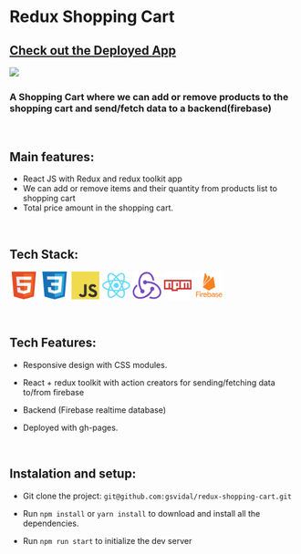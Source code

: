 # Redux Shopping Cart

## [Check out the Deployed App](https://www.gonzalovidal.dev/redux-shopping-cart/) 

<a href="https://www.gonzalovidal.dev/redux-shopping-cart/">
  <img src="https://i.postimg.cc/HnTy5ktg/ezgif-com-gif-maker-3.gif" width="600">
</a> 

### A Shopping Cart where we can add or remove products to the shopping cart and send/fetch data to a backend(firebase)
<br />

## Main features:
- React JS with Redux and redux toolkit app
- We can add or remove items and their quantity from products list to shopping cart
- Total price amount in the shopping cart.
<br />

## Tech Stack:

<img src="https://github.com/devicons/devicon/blob/master/icons/html5/html5-original.svg" alt="html5 Logo" width="50" height="50"/> <img src="https://github.com/devicons/devicon/blob/master/icons/css3/css3-original.svg" alt="css3 Logo" width="50" height="50"/>
<img src="https://github.com/devicons/devicon/blob/master/icons/javascript/javascript-original.svg" alt="Javascript Logo" width="50" height="50"/>
<img src="https://github.com/devicons/devicon/blob/master/icons/react/react-original.svg" alt="react Logo" width="50" height="50"/>
<img src="https://github.com/devicons/devicon/blob/master/icons/redux/redux-original.svg" alt="redux Logo" width="50" height="50"/>
<img src="https://github.com/devicons/devicon/blob/master/icons/npm/npm-original-wordmark.svg" alt="npm Logo" width="50" height="50"/>
<img src="https://github.com/devicons/devicon/blob/master/icons/firebase/firebase-plain-wordmark.svg" alt="Firebase Logo" width="50" height="50"/>

<br />

## Tech Features: 

- Responsive design with CSS modules.

- React + redux toolkit with action creators for sending/fetching data to/from firebase 

- Backend (Firebase realtime database) 

- Deployed with gh-pages.


<br />

## Instalation and setup:

- Git clone the project: `git@github.com:gsvidal/redux-shopping-cart.git`

- Run `npm install` or `yarn install` to download and install all the dependencies.

- Run `npm run start` to initialize the dev server

